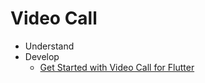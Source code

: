 # Video Call

-   Understand
-   Develop
    -   [Get Started with Video Call for Flutter](get-started.md#get-started-with-product-name-for-platform)

